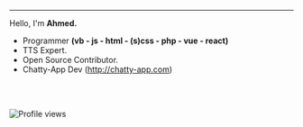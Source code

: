 
---

Hello, I'm **Ahmed.** 
- Programmer **(vb - js - html - (s)css - php - vue - react)**
- TTS Expert.
- Open Source Contributor.
- Chatty-App Dev (http://chatty-app.com)
<br>
<br>


![Profile views](https://gpvc.arturio.dev/ahmedbinmoh) 
